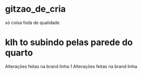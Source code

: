 # gitzao_de_cria
só coisa foda de qualidade 

# klh to subindo pelas parede do quarto
Alterações feitas na brand linha 1
Alterações feitas na brand linha 

